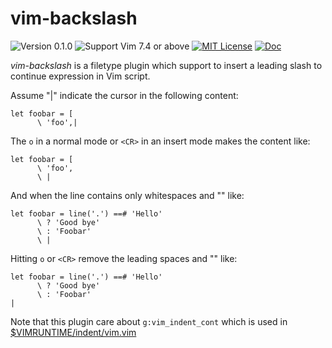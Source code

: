 vim-backslash
===============================================================================
![Version 0.1.0](https://img.shields.io/badge/version-0.1.0-yellow.svg?style=flat-square)
![Support Vim 7.4 or above](https://img.shields.io/badge/support-Vim%207.4%20or%20above-yellowgreen.svg?style=flat-square)
[![MIT License](https://img.shields.io/badge/license-MIT-blue.svg?style=flat-square)](LICENSE)
[![Doc](https://img.shields.io/badge/doc-%3Ah%20vim--backslash-orange.svg?style=flat-square)](doc/vim-backslash.txt)

*vim-backslash* is a filetype plugin which support to insert a leading slash to continue expression in Vim script.

Assume "|" indicate the cursor in the following content:

```vim
let foobar = [
      \ 'foo',|
```

The `o` in a normal mode or `<CR>` in an insert mode makes the content like:

```vim
let foobar = [
      \ 'foo',
      \ |
```

And when the line contains only whitespaces and "\" like:

```vim
let foobar = line('.') ==# 'Hello'
      \ ? 'Good bye'
      \ : 'Foobar'
      \ |
```

Hitting `o` or `<CR>` remove the leading spaces and "\" like:

```vim
let foobar = line('.') ==# 'Hello'
      \ ? 'Good bye'
      \ : 'Foobar'
|
```

Note that this plugin care about `g:vim_indent_cont` which is used in
[$VIMRUNTIME/indent/vim.vim](https://github.com/vim/vim/blob/master/runtime/indent/vim.vim)
